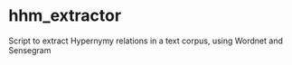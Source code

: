 # hhm_extractor
Script to extract Hypernymy relations in a text corpus, using Wordnet and Sensegram
